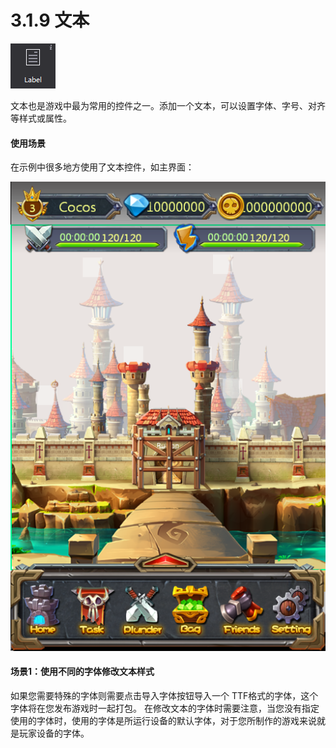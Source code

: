 # 3.1.9 文本

 
![image](res/image092.png)

文本也是游戏中最为常用的控件之一。添加一个文本，可以设置字体、字号、对齐等样式或属性。


#### 使用场景
在示例中很多地方使用了文本控件，如主界面：
   
![image](res/image093.png)

#### 场景1：使用不同的字体修改文本样式
如果您需要特殊的字体则需要点击导入字体按钮导入一个 TTF格式的字体，这个字体将在您发布游戏时一起打包。
在修改文本的字体时需要注意，当您没有指定使用的字体时，使用的字体是所运行设备的默认字体，对于您所制作的游戏来说就是玩家设备的字体。

